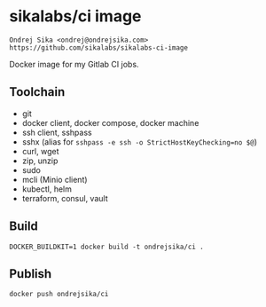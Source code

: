 # sikalabs/ci image

    Ondrej Sika <ondrej@ondrejsika.com>
    https://github.com/sikalabs/sikalabs-ci-image

Docker image for my Gitlab CI jobs.

## Toolchain

- git
- docker client, docker compose, docker machine
- ssh client, sshpass
- sshx (alias for `sshpass -e ssh -o StrictHostKeyChecking=no $@`)
- curl, wget
- zip, unzip
- sudo
- mcli (Minio client)
- kubectl, helm
- terraform, consul, vault

## Build

```
DOCKER_BUILDKIT=1 docker build -t ondrejsika/ci .
```

## Publish

```
docker push ondrejsika/ci
```
